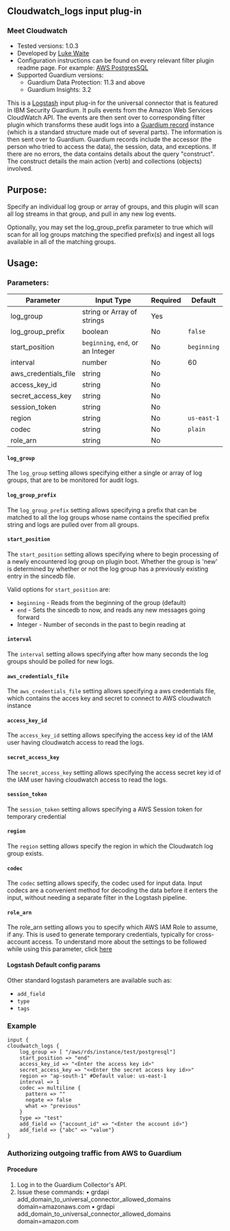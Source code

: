 ## Cloudwatch_logs input plug-in
### Meet Cloudwatch
* Tested versions: 1.0.3
* Developed by [Luke Waite](https://github.com/lukewaite)
* Configuration instructions can be found on every relevant filter plugin readme page. For example: [AWS PostgresSQL](../../filter-plugin/logstash-filter-azure-postgresql-guardium/README.md#procedure)
* Supported Guardium versions:
	* Guardium Data Protection: 11.3 and above
	* Guardium Insights: 3.2

This is a [Logstash](https://github.com/elastic/logstash) input plug-in for the universal connector that is featured in IBM Security Guardium. It pulls events from the Amazon Web Services CloudWatch API. The events are then sent over to corresponding filter plugin which transforms these audit logs into a [Guardium record](https://github.com/IBM/universal-connectors/blob/main/common/src/main/java/com/ibm/guardium/universalconnector/commons/structures/Record.java)  instance (which is a standard structure made out of several parts). The information is then sent over to Guardium. Guardium records include the accessor (the person who tried to access the data), the session, data, and exceptions. If there are no errors, the data contains details about the query "construct". The construct details the main action (verb) and collections (objects) involved.


## Purpose:

Specify an individual log group or array of groups, and this plugin will scan all log streams in that group, and pull in any new log events.

Optionally, you may set the log_group_prefix parameter to true which will scan for all log groups matching the specified prefix(s) and ingest all logs available in all of the matching groups.

## Usage:

### Parameters:
	
| Parameter | Input Type | Required | Default |
|-----------|------------|----------|---------|
| log_group | string or Array of strings | Yes | |
| log_group_prefix | boolean | No | `false` |
| start_position | `beginning`, `end`, or an Integer | No | `beginning` |
| interval | number | No | 60 |
| aws_credentials_file | string | No | |
| access_key_id | string | No | |
| secret_access_key | string | No | |
| session_token | string | No | |
| region | string | No | `us-east-1` |
| codec | string | No | `plain` |
| role_arn | string | No |  |


#### `log_group`
The `log_group` setting allows specifying either a single or array of log groups, that are to be monitored for audit logs.

#### `log_group_prefix`
The `log_group_prefix` setting allows specifying a prefix that can be matched to all the log groups whose name contains the specified prefix string and logs are pulled over from all groups.

#### `start_position`
The `start_position` setting allows specifying where to begin processing of a newly encountered log group on plugin boot. Whether the group is 'new' is determined by whether or not the log group has a previously existing entry in the sincedb file.

Valid options for `start_position` are:
* `beginning` - Reads from the beginning of the group (default)
* `end` - Sets the sincedb to now, and reads any new messages going forward
* Integer - Number of seconds in the past to begin reading at

#### `interval`
The `interval` setting allows specifying after how many seconds the log groups should be polled for new logs.

#### `aws_credentials_file`
The `aws_credentials_file` setting allows specifying a aws credentials file, which contains the acces key and secret to connect to AWS cloudwatch instance

#### `access_key_id`
The `access_key_id` setting allows specifying the access key id of the IAM user having cloudwatch access to read the logs.

#### `secret_access_key`
The `secret_access_key` setting allows specifying the access secret key id of the IAM user having cloudwatch access to read the logs.

#### `session_token`
The `session_token` setting allows specifying a AWS Session token for temporary credential

#### `region`
The `region` setting allows specify the region in which the Cloudwatch log group exists.

#### `codec`
The `codec` setting allows specify, the codec used for input data. Input codecs are a convenient method for decoding the data before it enters the input, without needing a separate filter in the Logstash pipeline.

#### `role_arn`
The role_arn setting allows you to specify which AWS IAM Role to assume, if any. This is used to generate temporary credentials, typically for cross-account access. To understand more about the settings to be followed while using this parameter, click [here]( ./SettingsForRoleArn.md )


#### Logstash Default config params
Other standard logstash parameters are available such as:
* `add_field`
* `type`
* `tags`

### Example

	input {
    cloudwatch_logs {
		log_group => [ "/aws/rds/instance/test/postgresql"]
		start_position => "end"
		access_key_id => "<Enter the access key id>"
		secret_access_key => "<<Enter the secret access key id>>"
		region => "ap-south-1" #Default value: us-east-1
		interval => 1
		codec => multiline {
          pattern => ""
          negate => false
          what => "previous"
        }
		type => "test"
		add_field => {"account_id" => "<Enter the account id>"}
		add_field => {"abc" => "value"}
	}

### Authorizing outgoing traffic from AWS to Guardium

#### Procedure
1. Log in to the Guardium Collector's API.
2. Issue these commands:
		• grdapi add_domain_to_universal_connector_allowed_domains domain=amazonaws.com
		• grdapi add_domain_to_universal_connector_allowed_domains domain=amazon.com
